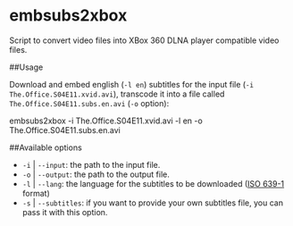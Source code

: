 embsubs2xbox
============

Script to convert video files into XBox 360 DLNA player compatible video files.

##Usage

Download and embed english (`-l en`) subtitles for the input file (`-i The.Office.S04E11.xvid.avi`), transcode it into a file called `The.Office.S04E11.subs.en.avi` (`-o` option):

  embsubs2xbox -i The.Office.S04E11.xvid.avi -l en -o The.Office.S04E11.subs.en.avi


##Available options

- `-i` | `--input`: the path to the input file.
- `-o` | `--output`: the path to the output file.
- `-l` | `--lang`: the language for the subtitles to be downloaded ([ISO 639-1](http://en.wikipedia.org/wiki/ISO_639-1) format)
- `-s` | `--subtitles`: if you want to provide your own subtitles file, you can pass it with this option.
